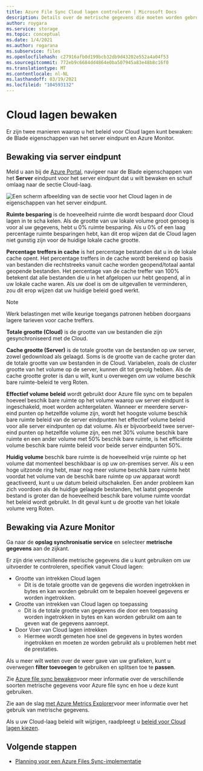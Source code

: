 ```yaml
---
title: Azure File Sync Cloud lagen controleren | Microsoft Docs
description: Details over de metrische gegevens die moeten worden gebruikt voor het bewaken van uw Cloud-laag beleid.
author: roygara
ms.service: storage
ms.topic: conceptual
ms.date: 1/4/2021
ms.author: rogarana
ms.subservice: files
ms.openlocfilehash: c27916afb0d199bcb32db9d43202e552a4a04f53
ms.sourcegitcommit: 772eb9c6684dd4864e0ba507945a83e48b8c16f0
ms.translationtype: MT
ms.contentlocale: nl-NL
ms.lasthandoff: 03/19/2021
ms.locfileid: "104593132"
---
```

# <a name="monitor-cloud-tiering"></a>Cloud lagen bewaken
Er zijn twee manieren waarop u het beleid voor Cloud lagen kunt bewaken: de Blade eigenschappen van het server eindpunt en Azure Monitor.

## <a name="monitoring-via-server-endpoint"></a>Bewaking via server eindpunt

Meld u aan bij de [Azure Portal](https://portal.azure.com/), navigeer naar de Blade eigenschappen van het **Server** eindpunt voor het server eindpunt dat u wilt bewaken en schuif omlaag naar de sectie Cloud-laag. 

![Een scherm afbeelding van de sectie voor het Cloud lagen in de eigenschappen van het server eindpunt.](media/storage-sync-monitoring-cloud-tiering/cloud-tiering-monitoring-5.png)

**Ruimte besparing** is de hoeveelheid ruimte die wordt bespaard door Cloud lagen in te scha kelen. Als de grootte van uw lokale volume groot genoeg is voor al uw gegevens, hebt u 0% ruimte besparing. Als u 0% of een laag percentage ruimte besparingen hebt, kan dit erop wijzen dat de Cloud lagen niet gunstig zijn voor de huidige lokale cache grootte. 

**Percentage treffers in cache** is het percentage bestanden dat u in de lokale cache opent. Het percentage treffers in de cache wordt berekend op basis van bestanden die rechtstreeks vanuit cache worden geopend/totaal aantal geopende bestanden. Het percentage van de cache treffer van 100% betekent dat alle bestanden die u in het afgelopen uur hebt geopend, al in uw lokale cache waren. Als uw doel is om de uitgevallen te verminderen, zou dit erop wijzen dat uw huidige beleid goed werkt.

> [!NOTE]
> Werk belastingen met wille keurige toegangs patronen hebben doorgaans lagere tarieven voor cache treffers. 

**Totale grootte (Cloud)** is de grootte van uw bestanden die zijn gesynchroniseerd met de Cloud. 

**Cache grootte (Server)** is de totale grootte van de bestanden op uw server, zowel gedownload als gelaagd. Soms is de grootte van de cache groter dan de totale grootte van uw bestanden in de Cloud. Variabelen, zoals de cluster grootte van het volume op de server, kunnen dit tot gevolg hebben. Als de cache grootte groter is dan u wilt, kunt u overwegen om uw volume beschik bare ruimte-beleid te verg Roten. 

**Effectief volume beleid** wordt gebruikt door Azure file sync om te bepalen hoeveel beschik bare ruimte op het volume waarop uw server eindpunt is ingeschakeld, moet worden achtergelaten. Wanneer er meerdere server-eind punten op hetzelfde volume zijn, wordt het hoogste volume beschik bare ruimte beleid van de server eindpunten het effectief volume beleid voor alle server eindpunten op dat volume. Als er bijvoorbeeld twee server-eind punten op hetzelfde volume zijn, een met 30% volume beschik bare ruimte en een ander volume met 50% beschik bare ruimte, is het efficiënte volume beschik bare ruimte beleid voor beide server eindpunten 50%.

**Huidig volume** beschik bare ruimte is de hoeveelheid vrije ruimte op het volume dat momenteel beschikbaar is op uw on-premises server. Als u een hoge uitzonde ring hebt, maar nog meer volume beschik bare ruimte hebt voordat het volume van de beschik bare ruimte op uw apparaat wordt geactiveerd, kunt u uw datum beleid uitschakelen. Een ander probleem kan zich voordoen als de huidige gelaagde bestanden, het laatst geopende bestand is groter dan de hoeveelheid beschik bare volume ruimte voordat het beleid wordt gebruikt. In dit geval kunt u de grootte van het lokale volume verg Roten. 

## <a name="monitoring-via-azure-monitor"></a>Bewaking via Azure Monitor

Ga naar de **opslag synchronisatie service** en selecteer **metrische gegevens** aan de zijkant. 

Er zijn drie verschillende metrische gegevens die u kunt gebruiken om uw uitvoerder te controleren, specifiek vanuit Cloud lagen:

- Grootte van intrekken Cloud lagen
    - Dit is de totale grootte van de gegevens die worden ingetrokken in bytes en kan worden gebruikt om te bepalen hoeveel gegevens er worden ingetrokken.
- Grootte van intrekken van Cloud lagen op toepassing
    - Dit is de totale grootte van gegevens die door een toepassing worden ingetrokken in bytes en kan worden gebruikt om aan te geven wat de gegevens aanroept.
- Door Voer van Cloud lagen intrekken
    - Hiermee wordt gemeten hoe snel de gegevens in bytes worden ingetrokken en moeten ze worden gebruikt als u problemen hebt met de prestaties. 

Als u meer wilt weten over de weer gave van uw grafieken, kunt u overwegen **filter toevoegen** te gebruiken en splitsen toe te **passen**.
 
Zie [Azure file sync bewaken](storage-sync-files-monitoring.md)voor meer informatie over de verschillende soorten metrische gegevens voor Azure file sync en hoe u deze kunt gebruiken.

Zie aan de slag [met Azure Metrics Explorer](../../azure-monitor/essentials/metrics-getting-started.md)voor meer informatie over het gebruik van metrische gegevens.

Als u uw Cloud-laag beleid wilt wijzigen, raadpleegt u [beleid voor Cloud lagen kiezen](storage-sync-choose-cloud-tiering-policies.md).

## <a name="next-steps"></a>Volgende stappen
* [Planning voor een Azure Files Sync-implementatie](storage-sync-files-planning.md)